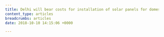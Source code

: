```yaml
---
title: Delhi will bear costs for installation of solar panels for domestic consumers
content_type: articles
breadcrumbs: articles
date: 2018-10-10 14:15:06 +0000

---
```

